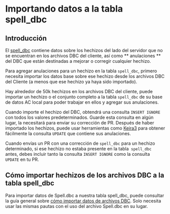 ﻿# Importando datos a la tabla spell_dbc

## Introducción

El [spell_dbc](spell_dbc.md) contiene datos sobre los hechizos del lado del servidor que no se encuentran en los archivos DBC del cliente, así como ** anulaciones ** del DBC que están destinadas a mejorar o corregir cualquier hechizo.

Para agregar anulaciones para un hechizo en la tabla `spell_dbc`, primero necesita importar los datos base sobre ese hechizo desde los archivos DBC del Cliente (a menos que ese hechizo ya haya sido importado).

Hay alrededor de 50k hechizos en los archivos DBC del cliente, puede importar un hechizo o el conjunto completo a la tabla `spell_dbc` de su base de datos AC local para poder trabajar en ellos y agregar sus anulaciones.

Cuando importe el hechizo del DBC, obtendrá una consulta `INSERT IGNORE` con todos los valores predeterminados. Guarde esta consulta en algún lugar, la necesitará para enviar su corrección de PR.
Después de haber importado los hechizos, puede usar herramientas como [Keira3](https://www.azerothcore.org/Keira3/) para obtener fácilmente la consulta `UPDATE` que contiene sus anulaciones.

Cuando envías un PR con una corrección de `spell_dbc` para un hechizo determinado, si ese hechizo no estaba presente en la tabla` spell_dbc` antes, debes incluir tanto la consulta `INSERT IGNORE` como la consulta` UPDATE` en tu PR.

## Cómo importar hechizos de los archivos DBC a la tabla spell_dbc

Para importar datos de Spell.dbc a nuestra tabla spell_dbc, puede consultar la guía general sobre [cómo importar datos de archivos DBC](how-to-import-dbc-data-in-db.md).
Solo necesita usar las mismas pautas con el uso del archivo Spell.dbc en su lugar.
